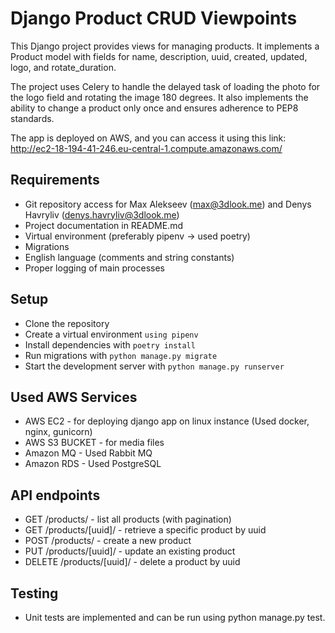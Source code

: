 # Django Product CRUD Viewpoints
This Django project provides views for managing products. It implements a Product model with fields for name, description, uuid, created, updated, logo, and rotate_duration.

The project uses Celery to handle the delayed task of loading the photo for the logo field and rotating the image 180 degrees. It also implements the ability to change a product only once and ensures adherence to PEP8 standards.

The app is deployed on AWS, and you can access it using this link: http://ec2-18-194-41-246.eu-central-1.compute.amazonaws.com/

## Requirements
- Git repository access for Max Alekseev (max@3dlook.me) and Denys Havryliv (denys.havryliv@3dlook.me)
- Project documentation in README.md
- Virtual environment (preferably pipenv -> used poetry)
- Migrations
- English language (comments and string constants)
- Proper logging of main processes

## Setup
- Clone the repository
- Create a virtual environment `using pipenv`
- Install dependencies with `poetry install`
- Run migrations with `python manage.py migrate`
- Start the development server with `python manage.py runserver`

## Used AWS Services
- AWS EC2 - for deploying django app on linux instance (Used docker, nginx, gunicorn)
- AWS S3 BUCKET - for media files
- Amazon MQ - Used Rabbit MQ
- Amazon RDS - Used PostgreSQL

## API endpoints
- GET /products/ - list all products (with pagination)
- GET /products/[uuid]/ - retrieve a specific product by uuid
- POST /products/ - create a new product
- PUT /products/[uuid]/ - update an existing product
- DELETE /products/[uuid]/ - delete a product by uuid

## Testing
- Unit tests are implemented and can be run using python manage.py test.
